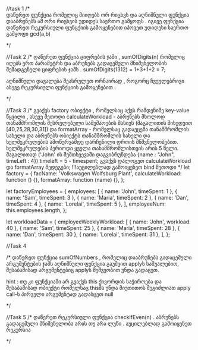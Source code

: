 //task 1
/*  
    დაწერეთ ფუნქცია რომელიც მიიღებს ორ რიცხვს და აღნიშნული ფუნქცია
    დააბრუნებს ამ ორი რიცხვის უდიდეს საერთო გამყოფს . 
    იგივე ფუნქცია დაწერეთ რეკურსიული ფუნცქიის გამოყენებით იპოვეთ უდიდესი საერთო გამყოფი 
    gcd(a,b)
    
*/

//Task 2
/*
დაწერეთ ფუნქცია ციფრების ჯამი , sumOfDigits(n) რომელიც იღებს ერთ პარამეტრს 
და აბრუნებს გადაცემული მნიშვნელობის შემადგენელი ციფრების ჯამს . 
sumOfDigits(1312) = 1+3+1+2 = 7;

აღნიშნული დავალება შეასრულეთ ორნაირად , როგორც ჩვეულებრივი ასევე რეკურსიული
ფუნქციის გამოყენებით . 

*/

//Task 3
/*
    გვაქვს factory ობიექტი , რომელსაც აქვს რამდენიმე key-value წყვილი , 
    ასევე მეთოდი calculateWorkload - აბრუნებს მხოლოდ თანამშრომლის შესრულებული სამუშაოების მასივს (მაგალითის მიხედვით [40,25,28,30,31])
    და formatArray - რომელსაც გადაეცემა თანამშრომლის სახელი და აბრუნებს  ობიექტს თანამშრომლის სახელი  და ხელშეკრულების ამოწურვამდე
    დარჩენილი დროის მნშვნელობებით. ხელშეკრულების პერიოდი ყველა თანამშრომლისთვის არის 5 წელი. 
    მაგალითად ('John' ის შემთხვევაში დაგვიბრუნდება {name : "John", timeLeft : 4}) timeleft = 5 - timespent;
    გვაქვს 
    დალოგეთ calculateWorkload და formatArray შედეგები; 
    !!!აუცილებლად გამოიყენეთ bind მეთოდი
*/
let factory = {
  facName: 'Volkswagen Wolfsburg Plant',
  calculateWorkload: function () {},
  formatArray: function (name) {},
};

let factoryEmployees = {
  employees: [
    { name: 'John', timeSpent: 1 },
    { name: 'Sam', timeSpent: 3 },
    { name: 'Maria', timeSpent: 2 },
    { name: 'Dan', timeSpent: 4 },
    { name: 'Lorelai', timeSpent: 5 },
  ],
  employeeNum: this.employees.length,
};

let workloadData = {
  employeeWeeklyWorkload: [
    { name: 'John', workload: 40 },
    { name: 'Sam', timeSpent: 25 },
    { name: 'Maria', timeSpent: 28 },
    { name: 'Dan', timeSpent: 30 },
    { name: 'Lorelai', timeSpent: 31 },
  ],
};

//Task 4

/*
დაწერეთ ფუნქცია sumOfNumbers , რომელიც დააბრუნებს გადაცემული არგუმენტების ჯამს
აღნიშნული ფუნქცია გაუშვით applyს საშუალებით, შესაბამისად არგუმენტებიც applyს მეშვეობით უნდა გადაცეთ.

hint :  თუ კი ფუნქციაში არ გვაქვს this ქივორდის საჭიროება და შესაბამისად ობიექტი რომელსაც
thisმა უნდა მიუთითოს შეგიძლიათ apply call-ს პირველი არგუმენტად გადასცეთ null 


*/

//Task 5
/*
დაწერეთ რეკურსიული ფუნქცია checkIfEven(n) . აბრუნებს გადაცემული მნიშვნელობა
არის თუ არა ლუწი . აუცილებლად გამოიყენეთ რეკურსია

*/
